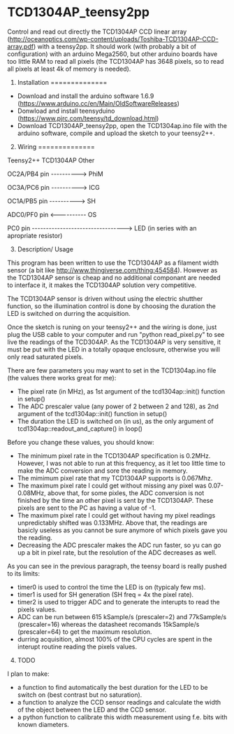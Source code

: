 # TCD1304AP_teensy2pp

Control and read out directly the TCD1304AP CCD linear array (http://oceanoptics.com/wp-content/uploads/Toshiba-TCD1304AP-CCD-array.pdf) with a teensy2pp.
It should work (with probably a bit of configuration) with an arduino Mega2560, but other arduino boards have too little RAM to read all pixels (the TCD1304AP has 3648 pixels, so to read all pixels at least 4k of memory is needed).

1) Installation
==============

- Download and install the arduino software 1.6.9 (https://www.arduino.cc/en/Main/OldSoftwareReleases) 
- Donwload and install teensyduino  (https://www.pjrc.com/teensy/td_download.html)
- Download TCD1304AP_teensy2pp, open the TCD1304ap.ino file with the arduino software, compile and upload the sketch to your teensy2++.

2) Wiring
==============

Teensy2++                  TCD1304AP               Other

OC2A/PB4 pin   ---------->  PhiM

OC3A/PC6 pin   ---------->  ICG

OC1A/PB5 pin   ---------->  SH

ADC0/PF0 pin   <----------  OS

PC0 pin        --------------------------------->  LED (in series with an apropriate resistor)

3) Description/ Usage

This program has been written to use the TCD1304AP as a filament width sensor (a bit like http://www.thingiverse.com/thing:454584). However as the TCD1304AP sensor is cheap and no additional componant are needed to interface it, it makes the TCD1304AP solution very competitive.

The TCD1304AP sensor is driven without using the electric shutther function, so the illumination control is done by choosing the duration the LED is switched on durring the acquisition.

Once the sketch is runing on your teensy2++ and the wiring is done, just plug the USB cable to your computer and run "python read_pixel.py" to see live the readings of the TCD304AP.
As the TCD1304AP is very sensitive, it must be put with the LED in a totally opaque enclosure, otherwise you will only read saturated pixels.

There are few parameters you may want to set in the TCD1304ap.ino file (the values there works great for me):
- The pixel rate (in MHz), as 1st argument of the tcd1304ap::init() function in setup()
- The ADC prescaler value (any power of 2 between 2 and 128), as 2nd argument of the tcd1304ap::init() function in setup()
- The duration the LED is switched on (in us), as the only argument of tcd1304ap::readout_and_capture() in loop()

Before you change these values, you should know:
- The minimum pixel rate in the TCD1304AP specification is 0.2MHz. However, I was not able to run at this frequency, as it let too little time to make the ADC conversion and sore the reading in memory.
- The mimimum pixel rate that my TCD1304AP supports is 0.067Mhz.
- The maximum pixel rate I could get without missing any pixel was 0.07-0.08MHz, above that, for some pixles, the ADC conversion is not finished by the time an other pixel is sent by the TCD1304AP. These pixels are sent to the PC as having a value of -1.
- The maximum pixel rate I could get without having my pixel readings unpredictably shifted was 0.133MHz. Above that, the readings are basicly useless as you cannot be sure anymore of which pixels gave you the reading.
- Decreasing the ADC prescaler makes the ADC run faster, so yu can go up a bit in pixel rate, but the resolution of the ADC decreases as well.

As you can see in the previous paragraph, the teensy board is really pushed to its limits:
- timer0 is used to control the time the LED is on (typicaly few ms).
- timer1 is used for SH generation (SH freq = 4x the pixel rate).
- timer2 is used to trigger ADC and to generate the interupts to read the pixels values.
- ADC can be run between 615 kSample/s (prescaler=2) and 77kSample/s (prescaler=16) whereas the datasheet recomands 15kSample/s (prescaler=64) to get the maximum resolution.
- durring acquisition, almost 100% of the CPU cycles are spent in the interupt routine reading the pixels values.

4) TODO

I plan to make:
- a function to find automatically the best duration for the LED to be switch on (best contrast but no saturation).
- a function to analyze the CCD sensor readings and calculate the width of the object between the LED and the CCD sensor.
- a python function to calibrate this width measurement using f.e. bits with known diameters.
